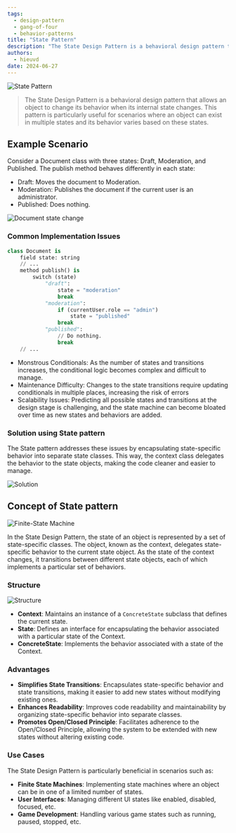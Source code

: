 ```yaml
---
tags: 
  - design-pattern
  - gang-of-four 
  - behavior-patterns
title: "State Pattern"
description: "The State Design Pattern is a behavioral design pattern that allows an object to change its behavior when its internal state changes. This pattern is particularly useful for scenarios where an object can exist in multiple states and its behavior varies based on these states."
authors:
  - hieuvd
date: 2024-06-27
---
```


![State Pattern](assets/state-pattern_state-en-2x.webp)

> The State Design Pattern is a behavioral design pattern that allows an object to change its behavior when its internal state changes. This pattern is particularly useful for scenarios where an object can exist in multiple states and its behavior varies based on these states.

## Example Scenario

Consider a Document class with three states: Draft, Moderation, and Published. The publish method behaves differently in each state:

- Draft: Moves the document to Moderation.
- Moderation: Publishes the document if the current user is an administrator.
- Published: Does nothing.

![Document state change](assets/state-pattern_problem2-en-2x.webp)

### Common Implementation Issues

```py
class Document is
    field state: string
    // ...
    method publish() is
        switch (state)
            "draft":
                state = "moderation"
                break
            "moderation":
                if (currentUser.role == "admin")
                    state = "published"
                break
            "published":
                // Do nothing.
                break
    // ...
```

- Monstrous Conditionals: As the number of states and transitions increases, the conditional logic becomes complex and difficult to manage.
- Maintenance Difficulty: Changes to the state transitions require updating conditionals in multiple places, increasing the risk of errors
- Scalability Issues: Predicting all possible states and transitions at the design stage is challenging, and the state machine can become bloated over time as new states and behaviors are added.

### Solution using State pattern

The State pattern addresses these issues by encapsulating state-specific behavior into separate state classes. This way, the context class delegates the behavior to the state objects, making the code cleaner and easier to manage.

![Solution](assets/state-pattern_solution-en-2x.webp)

## Concept of State pattern

![Finite-State Machine](assets/state-pattern_problem1-2x.webp)

In the State Design Pattern, the state of an object is represented by a set of state-specific classes. The object, known as the context, delegates state-specific behavior to the current state object. As the state of the context changes, it transitions between different state objects, each of which implements a particular set of behaviors.


### Structure

![Structure](assets/state-pattern_structure-en-2x.webp)

- **Context**: Maintains an instance of a `ConcreteState` subclass that defines the current state.
- **State**: Defines an interface for encapsulating the behavior associated with a particular state of the Context.
- **ConcreteState**: Implements the behavior associated with a state of the Context.


### Advantages
- **Simplifies State Transitions**: Encapsulates state-specific behavior and state transitions, making it easier to add new states without modifying existing ones.
- **Enhances Readability**: Improves code readability and maintainability by organizing state-specific behavior into separate classes.
- **Promotes Open/Closed Principle**: Facilitates adherence to the Open/Closed Principle, allowing the system to be extended with new states without altering existing code.


### Use Cases
The State Design Pattern is particularly beneficial in scenarios such as:

- **Finite State Machines**: Implementing state machines where an object can be in one of a limited number of states.
- **User Interfaces**: Managing different UI states like enabled, disabled, focused, etc.
- **Game Development**: Handling various game states such as running, paused, stopped, etc.

